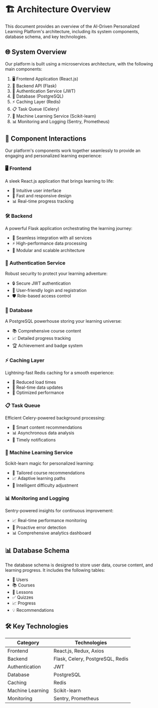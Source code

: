 # 🏗️ Architecture Overview

This document provides an overview of the AI-Driven Personalized Learning Platform's architecture, including its system components, database schema, and key technologies.

## 🌐 System Overview

Our platform is built using a microservices architecture, with the following main components:

1. 🖥️ Frontend Application (React.js)
2. 🚀 Backend API (Flask)
3. 🔐 Authentication Service (JWT)
4. 💾 Database (PostgreSQL)
5. ⚡ Caching Layer (Redis)
6. 📋 Task Queue (Celery)
7. 🧠 Machine Learning Service (Scikit-learn)
8. 📊 Monitoring and Logging (Sentry, Prometheus)

## 🔗 Component Interactions

Our platform's components work together seamlessly to provide an engaging and personalized learning experience:

### 🖥️ Frontend
A sleek React.js application that brings learning to life:
- 🎨 Intuitive user interface
- 🚀 Fast and responsive design
- 📊 Real-time progress tracking

### 🛠️ Backend
A powerful Flask application orchestrating the learning journey:
- 🔄 Seamless integration with all services
- ⚡ High-performance data processing
- 🧩 Modular and scalable architecture

### 🔐 Authentication Service
Robust security to protect your learning adventure:
- 🔒 Secure JWT authentication
- 👤 User-friendly login and registration
- 🛡️ Role-based access control

### 💾 Database
A PostgreSQL powerhouse storing your learning universe:
- 📚 Comprehensive course content
- 📈 Detailed progress tracking
- 🏆 Achievement and badge system

### ⚡ Caching Layer
Lightning-fast Redis caching for a smooth experience:
- 🚀 Reduced load times
- 🔄 Real-time data updates
- 🎯 Optimized performance

### 📋 Task Queue
Efficient Celery-powered background processing:
- 🧠 Smart content recommendations
- 📊 Asynchronous data analysis
- 🔔 Timely notifications

### 🤖 Machine Learning Service
Scikit-learn magic for personalized learning:
- 🎯 Tailored course recommendations
- 📈 Adaptive learning paths
- 🧠 Intelligent difficulty adjustment

### 📊 Monitoring and Logging
Sentry-powered insights for continuous improvement:
- 📈 Real-time performance monitoring
- 🐛 Proactive error detection
- 📊 Comprehensive analytics dashboard

## 📊 Database Schema

The database schema is designed to store user data, course content, and learning progress. It includes the following tables:

- 👤 Users
- 📚 Courses
- 📖 Lessons
- ✅ Quizzes
- 📈 Progress
- 💡 Recommendations

## 🛠️ Key Technologies

| Category      | Technologies                           |
|---------------|----------------------------------------|
| Frontend      | React.js, Redux, Axios                 |
| Backend       | Flask, Celery, PostgreSQL, Redis       |
| Authentication| JWT                                    |
| Database      | PostgreSQL                             |
| Caching       | Redis                                  |
| Machine Learning | Scikit-learn                        |
| Monitoring    | Sentry, Prometheus                     |